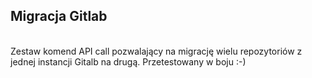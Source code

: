 ## Migracja Gitlab
<br>
Zestaw komend API call pozwalający na migrację wielu repozytoriów z jednej instancji Gitalb na drugą.
Przetestowany w boju :-)
